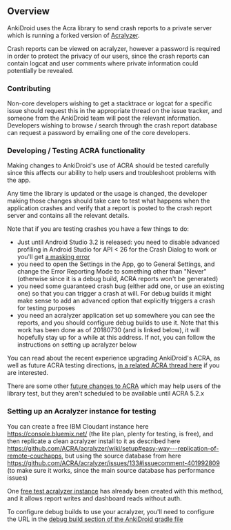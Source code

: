 ## Overview

AnkiDroid uses the Acra library to send crash reports to a private server which is running a forked version of [Acralyzer](https://github.com/ankidroid/acralyzer).

Crash reports can be viewed on acralyzer, however a password is required in order to protect the privacy of our users, since the crash reports can contain logcat and user comments where private information could potentially be revealed.

### Contributing
Non-core developers wishing to get a stacktrace or logcat for a specific issue should request this in the appropriate thread on the issue tracker, and someone from the AnkiDroid team will post the relevant information. Developers wishing to browse / search through the crash report database can request a password by emailing one of the core developers.

### Developing / Testing ACRA functionality
Making changes to AnkiDroid's use of ACRA should be tested carefully since this affects our ability to help users and troubleshoot problems with the app.

Any time the library is updated or the usage is changed, the developer making those changes should take care to test what happens when the application crashes and verify that a report is posted to the crash report server and contains all the relevant details.

Note that if you are testing crashes you have a few things to do:

- Just until Android Studio 3.2 is released: you need to disable advanced profiling in Android Studio for API < 26 for the Crash Dialog to work or you'll get [a masking error](https://stackoverflow.com/questions/49830593/null-pointer-exception-in-inputconnection-finishcomposingtext-method)
-  you need to open the Settings in the App, go to General Settings, and change the Error Reporting Mode to something other than "Never" (otherwise since it is a debug build, ACRA reports won't be generated)    
-  you need some guaranteed crash bug (either add one, or use an existing one) so that you can trigger a crash at will. For debug builds it might make sense to add an advanced option that explicitly triggers a crash for testing purposes 
-  you need an acralyzer application set up somewhere you can see the reports, and you should configure debug builds to use it. Note that this work has been done as of 20180730 (and is linked below), it will hopefully stay up for a while at this address. If not, you can follow the instructions on setting up acralyzer below

You can read about the recent experience upgrading AnkiDroid's ACRA, as well as future ACRA testing directions, [in a related ACRA thread here](https://github.com/ACRA/acra/commit/05e9a5384a981f905913b524f323108838154fe7#commitcomment-29569186) if you are interested.

There are some other [future changes to ACRA](https://github.com/ACRA/acra/pull/680) which may help users of the library test, but they aren't scheduled to be available until ACRA 5.2.x

### Setting up an Acralyzer instance for testing
You can create a free IBM Cloudant instance here https://console.bluemix.net/ (the lite plan, plenty for testing, is free), and then replicate a clean acralyzer install to it as described here https://github.com/ACRA/acralyzer/wiki/setup#easy-way---replication-of-remote-couchapps, but using the source database from here https://github.com/ACRA/acralyzer/issues/133#issuecomment-401992809 (to make sure it works, since the main source database has performance issues)

One [free test acralyzer instance](https://918f7f55-f238-436c-b34f-c8b5f1331fe5-bluemix.cloudant.com/acralyzer/_design/acralyzer/index.html#/dashboard/) has already been created with this method, and it allows report writes and dashboard reads without auth.

To configure debug builds to use your acralyzer, you'll need to configure the URL in the [debug build section of the AnkiDroid gradle file](https://github.com/ankidroid/Anki-Android/blob/master/AnkiDroid/build.gradle#L27)